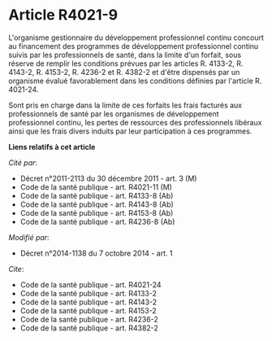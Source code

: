 # Article R4021-9

L'organisme gestionnaire du développement professionnel continu concourt au financement des programmes de développement
professionnel continu suivis par les professionnels de santé, dans la limite d'un forfait, sous réserve de remplir les
conditions prévues par les articles R. 4133-2, R. 4143-2, R. 4153-2, R. 4236-2 et R. 4382-2 et d'être dispensés par un
organisme évalué favorablement dans les conditions définies par l'article R. 4021-24.

Sont pris en charge dans la limite de ces forfaits les frais facturés aux professionnels de santé par les organismes de
développement professionnel continu, les pertes de ressources des professionnels libéraux ainsi que les frais divers induits
par leur participation à ces programmes.

**Liens relatifs à cet article**

_Cité par_:

  - Décret n°2011-2113 du 30 décembre 2011 - art. 3 (M)
  - Code de la santé publique - art. R4021-11 (M)
  - Code de la santé publique - art. R4133-8 (Ab)
  - Code de la santé publique - art. R4143-8 (Ab)
  - Code de la santé publique - art. R4153-8 (Ab)
  - Code de la santé publique - art. R4236-8 (Ab)

_Modifié par_:

  - Décret n°2014-1138 du 7 octobre 2014 - art. 1

_Cite_:

  - Code de la santé publique - art. R4021-24
  - Code de la santé publique - art. R4133-2
  - Code de la santé publique - art. R4143-2
  - Code de la santé publique - art. R4153-2
  - Code de la santé publique - art. R4236-2
  - Code de la santé publique - art. R4382-2

